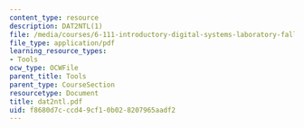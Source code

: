 ```yaml
---
content_type: resource
description: DAT2NTL(1)
file: /media/courses/6-111-introductory-digital-systems-laboratory-fall-2002/f8680d7cccd49cf10b028207965aadf2_dat2ntl.pdf
file_type: application/pdf
learning_resource_types:
- Tools
ocw_type: OCWFile
parent_title: Tools
parent_type: CourseSection
resourcetype: Document
title: dat2ntl.pdf
uid: f8680d7c-ccd4-9cf1-0b02-8207965aadf2
---
```


